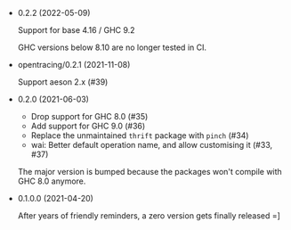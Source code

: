 * 0.2.2 (2022-05-09)

  Support for base 4.16 / GHC 9.2

  GHC versions below 8.10 are no longer tested in CI.

* opentracing/0.2.1 (2021-11-08)

  Support aeson 2.x (#39)

* 0.2.0 (2021-06-03)

  - Drop support for GHC 8.0 (#35)
  - Add support for GHC 9.0 (#36)
  - Replace the unmaintained `thrift` package with `pinch` (#34)
  - wai: Better default operation name, and allow customising it (#33, #37)

  The major version is bumped because the packages won't compile with GHC 8.0
  anymore.

* 0.1.0.0 (2021-04-20)

  After years of friendly reminders, a zero version gets finally released =]
